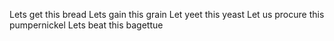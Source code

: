 Lets get this bread
Lets gain this grain
Let yeet this yeast
Let us procure this pumpernickel
Lets beat this bagettue